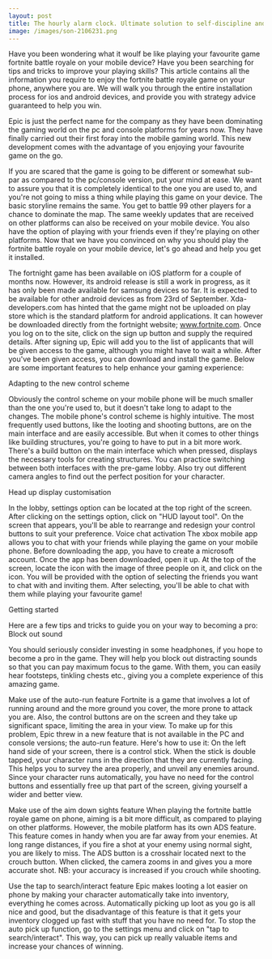 ```yaml
---
layout: post
title: The hourly alarm clock. Ultimate solution to self-discipline and changing your mindset.
image: /images/son-2106231.png
---
```


Have you been wondering what it woulf be like playing your favourite game fortnite battle royale on your mobile device? Have you been searching for tips and tricks to improve your playing skills?
This article contains all the information you require to enjoy the fortnite battle royale game on your phone, anywhere you are. We will walk you through the entire installation process for ios and android devices, and provide you with strategy advice guaranteed to help you win.


Epic is just the perfect name for the company as they have been dominating the gaming world on the pc and console platforms for years now. They have finally carried out their first foray into the mobile gaming world. This new development comes with the advantage of you enjoying your favourite game on the go.


If you are scared that the game is going to be different or somewhat sub-par as compared to the pc/console version, put your mind at ease. We want to assure you that it is completely identical to the one you are used to, and you're not going to miss a thing while playing this game on your device. The basic storyline remains the same. You get to battle 99 other players for a chance to dominate the map. The same weekly updates that are received on other platforms can also be received on your mobile device. You also have the option of playing with your friends even if they're playing on other platforms. Now that we have you convinced on why you should play the fortnite battle royale on your mobile device, let's go ahead and help you get it installed. 


The fortnight game has been available on iOS platform for a couple of months now. However, its android release is still a work in progress, as it has only been made available for samsung devices so far. It is expected to be available for other android devices as from 23rd of September.
 Xda-developers.com has hinted that the game might not be uploaded on play store which is the standard platform for android applications. It can however be downloaded directly from the fortnight website; www.fortnite.com. Once you log on to the site, click on the sign up button and supply the required details. After signing up, Epic will add you to the list of applicants that will be given access to the game, although you might have to wait a while. After you've been given access, you can download and install the game.
Below are some important features to help enhance your gaming experience:


Adapting to the new control scheme

Obviously the control scheme on your mobile phone will be much smaller than the one you're used to, but it doesn't take long to adapt to the changes. The mobile phone's control scheme is highly intuitive. The most frequently used buttons, like the looting and shooting buttons, are on the main interface and are easily accessible. But when it comes to other things like building structures, you're going to have to put in a bit more work. There's a build button on the main interface which when pressed, displays the necessary tools for creating structures.
You can practice switching between both interfaces with the pre-game lobby. Also try out different camera angles to find out the perfect position for your character.


Head up display customisation

In the lobby, settings option can be located at the top right of the screen. After clicking on the settings option, click on "HUD layout tool". On the screen that appears, you'll be able to rearrange and redesign your control buttons to suit your preference.
Voice chat activation
The xbox mobile app allows you to chat with your friends while playing the game on your mobile phone. 
Before downloading the app, you have to create a microsoft account. Once the app has been downloaded, open it up. At the top of the screen, locate the icon with the image of three people on it, and click on the icon. You will be provided with the option of selecting the friends you want to chat with and inviting them. After selecting, you'll be able to chat with them while playing your favourite game!


Getting started

Here are a few tips and tricks to guide you on your way to becoming a pro:
Block out sound

You should seriously consider investing in some headphones, if you hope to become a pro in the game. They will help you block out distracting sounds so that you can pay maximum focus to the game. With them, you can easily hear footsteps, tinkling chests etc., giving you a complete experience of this amazing game.


Make use of the auto-run feature
Fortnite is a game that involves a lot of running around and the more ground you cover, the more prone to attack you are. Also, the control buttons are on the screen and they take up significant space, limiting the area in your view. To make up for this problem, Epic threw in a new feature that is not available in the PC and console versions; the auto-run feature. Here's how to use it:
On the left hand side of your screen, there is a control stick. When the stick is double tapped, your character runs in the direction that they are currently facing. This helps you to survey the area properly, and unveil any enemies around. Since your character runs automatically, you have no need for the control buttons and essentially free up that part of the screen, giving yourself a wider and better view.


Make use of the aim down sights feature
When playing the fortnite battle royale game on phone, aiming is a bit more difficult, as compared to playing on other platforms. However, the mobile platform has its own ADS feature.
This feature comes in handy when you are far away from your enemies. At long range distances, if you fire a shot at your enemy using normal sight, you are likely to miss. The ADS button is a crosshair located next to the crouch button. When clicked, the camera zooms in and gives you a more accurate shot. 
NB: your accuracy is increased if you crouch while shooting.


Use the tap to search/interact feature
Epic makes looting a lot easier on phone by making your character automatically take into inventory, everything he comes across.
Automatically picking up loot as you go is all nice and good, but the disadvantage of this feature is that it gets your inventory clogged up fast with stuff that you have no need for. To stop the auto pick up function, go to the settings menu and click on "tap to search/interact". This way, you can pick up really valuable items and increase your chances of winning.
